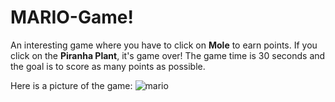 # MARIO-Game!
An interesting game where you have to click on **Mole** to earn points. If you click on the **Piranha Plant**, it's game over!
The game time is 30 seconds and the goal is to score as many points as possible.

Here is a picture of the game:
![mario](https://github.com/user-attachments/assets/41d7037d-8b96-450c-9da6-4d46ed1e97f7)

